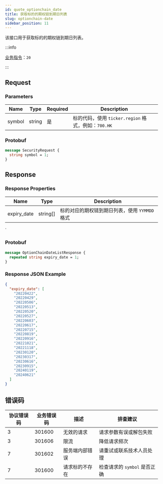 ```yaml
---
id: quote_optionchain_date
title: 获取标的的期权链到期日列表
slug: optionchain-date
sidebar_position: 11
---
```


该接口用于获取标的的期权链到期日列表。

:::info

[业务指令](../../socket/protocol/request)：`20`

:::

## Request

### Parameters

| Name   | Type   | Required | Description                                         |
| ------ | ------ | -------- | --------------------------------------------------- |
| symbol | string | 是       | 标的代码，使用 `ticker.region` 格式，例如：`700.HK` |

### Protobuf

```protobuf
message SecurityRequest {
  string symbol = 1;
}
```

## Response

### Response Properties

| Name        | Type     | Description                                    |
| ----------- | -------- | ---------------------------------------------- |
| expiry_date | string[] | 标的对应的期权链到期日列表，使用 `YYMMDD` 格式 |

`

### Protobuf

```protobuf
message OptionChainDateListResponse {
  repeated string expiry_date = 1;
}
```

### Response JSON Example

```json
{
  "expiry_date": [
    "20220422",
    "20220429",
    "20220506",
    "20220513",
    "20220520",
    "20220527",
    "20220603",
    "20220617",
    "20220715",
    "20220819",
    "20220916",
    "20221021",
    "20221118",
    "20230120",
    "20230317",
    "20230616",
    "20230915",
    "20240119",
    "20240621"
  ]
}
```

## 错误码

| 协议错误码 | 业务错误码 | 描述           | 排查建议                     |
| ---------- | ---------- | -------------- | ---------------------------- |
| 3          | 301600     | 无效的请求     | 请求参数有误或解包失败       |
| 3          | 301606     | 限流           | 降低请求频次                 |
| 7          | 301602     | 服务端内部错误 | 请重试或联系技术人员处理     |
| 7          | 301600     | 请求标的不存在 | 检查请求的 `symbol` 是否正确 |
